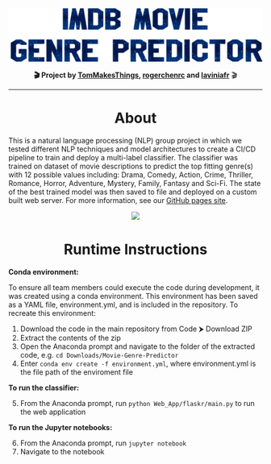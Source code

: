 <div align="center">
  <a href="https://tommakesthings.github.io/Movie-Genre-Predictor/"><img src="https://github.com/TomMakesThings/Movie-Genre-Predictor/blob/gh-pages/Assets/Readme_Assets/Title.png" width="850"></a>

  <p><b>🎬 Project by <a href="https://github.com/TomMakesThings">TomMakesThings</a>, <a href="https://github.com/rogerchenrc">rogerchenrc</a> and <a href="https://github.com/laviniafr">laviniafr</a></b> 🎬</p>
</div>
  
---
<h1 align="center">About</h1>
  
This is a natural language processing (NLP) group project in which we tested different NLP techniques and model architectures to create a CI/CD pipeline to train and deploy a multi-label classifier. The classifier was trained on dataset of movie descriptions to predict the top fitting genre(s) with 12 possible values including: Drama, Comedy, Action, Crime, Thriller, Romance, Horror, Adventure, Mystery, Family, Fantasy and Sci-Fi. The state of the best trained model was then saved to file and deployed on a custom built web server. For more information, see our <a href="https://tommakesthings.github.io/Movie-Genre-Predictor/">GitHub pages site</a>.
  
<p align="center" href="https://tommakesthings.github.io/Movie-Genre-Predictor/"><img src="https://github.com/TomMakesThings/Movie-Genre-Predictor/blob/gh-pages/Assets/Images/Site-Demo.gif" width="750"></p>
  
<h1 align="center">Runtime Instructions</h1>

**Conda environment:**

To ensure all team members could execute the code during development, it was created using a conda environment. This environment has been saved as a YAML file, environment.yml, and is included in the repository. To recreate this environment:

1. Download the code in the main repository from Code ⮞ Download ZIP
2. Extract the contents of the zip
3. Open the Anaconda prompt and navigate to the folder of the extracted code, e.g. `cd Downloads/Movie-Genre-Predictor`
4. Enter `conda env create -f environment.yml`, where environment.yml is the file path of the enviroment file

**To run the classifier:**

5. From the Anaconda prompt, run `python Web_App/flaskr/main.py` to run the web application

**To run the Jupyter notebooks:**

6. From the Anaconda prompt, run `jupyter notebook`
7. Navigate to the notebook
